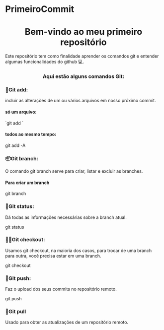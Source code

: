 # PrimeiroCommit
<h1 align="center"> Bem-vindo ao meu primeiro repositório</h1>
  
<P>Este repositório tem como finalidade aprender os comandos git e entender algumas funcionalidades do github 💻.</P>

<h3 align="center">Aqui estão alguns comandos Git:</h3>

<h3>📁Git add:</h3>
<P>incluir as alterações de um ou vários arquivos em nosso próximo commit.</P>

<h4>só um arquivo:</h4>
`git add <arquivo>`

<h4>todos ao mesmo tempo:</h4>
git add -A

<h3>📦Git branch:</h3>
<P>O comando git branch serve para criar, listar e excluir as branches.</P>
<h4>Para criar um branch</h4>
git branch <nome-da-branch>

<h3>📓Git status:</h3>
<P>Dá todas as informações necessárias sobre a branch atual.</P>
git status

<h3>🏃‍♂️Git checkout:</h3>
<P>Usamos git checkout, na maioria dos casos, para trocar de uma branch para outra, você precisa estar em uma branch.</P>
git checkout <nome-da-branch>

<h3>🔼Git push:</h3>
<P>Faz o upload dos seus commits no repositório remoto.</P>
git push <repositório-remoto> <nome-da-branch>

<h3>🔄Git pull</h3>
<P>Usado para obter as atualizações de um repositório remoto.</P>
